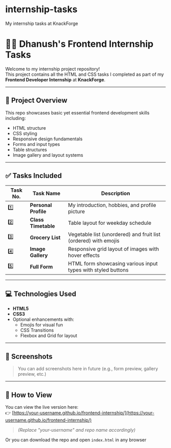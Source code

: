 # internship-tasks
My internship tasks at KnackForge
# 🧑‍💻 Dhanush's Frontend Internship Tasks

Welcome to my internship project repository!  
This project contains all the HTML and CSS tasks I completed as part of my **Frontend Developer Internship** at **KnackForge**.

---

## 📌 Project Overview

This repo showcases basic yet essential frontend development skills including:

- HTML structure
- CSS styling
- Responsive design fundamentals
- Forms and input types
- Table structures
- Image gallery and layout systems

---

## ✅ Tasks Included

| Task No. | Task Name         | Description |
|----------|-------------------|-------------|
| 1️⃣ | **Personal Profile** | My introduction, hobbies, and profile picture |
| 2️⃣ | **Class Timetable**  | Table layout for weekday schedule |
| 3️⃣ | **Grocery List**     | Vegetable list (unordered) and fruit list (ordered) with emojis |
| 4️⃣ | **Image Gallery**    | Responsive grid layout of images with hover effects |
| 5️⃣ | **Full Form**        | HTML form showcasing various input types with styled buttons |

---

## 💻 Technologies Used

- **HTML5**
- **CSS3**
- Optional enhancements with:
  - Emojis for visual fun
  - CSS Transitions
  - Flexbox and Grid for layout

---

## 📸 Screenshots

> You can add screenshots here in future (e.g., form preview, gallery preview, etc.)

---

## 🚀 How to View

You can view the live version here:  
👉 [https://your-username.github.io/frontend-internship/](https://your-username.github.io/frontend-internship/)  
> _(Replace "your-username" and repo name accordingly)_

Or you can download the repo and open `index.html` in any browser
